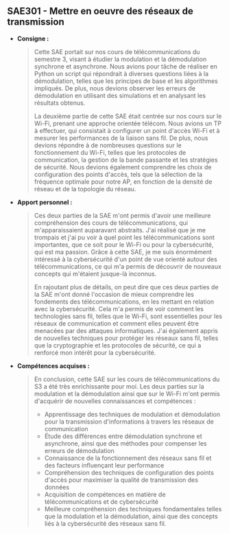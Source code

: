 ## **SAE301 - Mettre en oeuvre des réseaux de transmission**

- **Consigne :**
    
    > Cette SAE portait sur nos cours de télécommunications du semestre 3, visant à étudier la modulation et la démodulation synchrone et asynchrone. Nous avions pour tâche de réaliser en Python un script qui répondrait à diverses questions liées à la démodulation, telles que les principes de base et les algorithmes impliqués. De plus, nous devions observer les erreurs de démodulation en utilisant des simulations et en analysant les résultats obtenus.
    > 
    > 
    > La deuxième partie de cette SAE était centrée sur nos cours sur le Wi-Fi, prenant une approche orientée télécom. Nous avions un TP à effectuer, qui consistait à configurer un point d'accès Wi-Fi et à mesurer les performances de la liaison sans fil. De plus, nous devions répondre à de nombreuses questions sur le fonctionnement du Wi-Fi, telles que les protocoles de communication, la gestion de la bande passante et les stratégies de sécurité. Nous devions également comprendre les choix de configuration des points d'accès, tels que la sélection de la fréquence optimale pour notre AP, en fonction de la densité de réseau et de la topologie du réseau.
    > 
- **Apport personnel :**
    
    > Ces deux parties de la SAE m'ont permis d'avoir une meilleure compréhension des cours de télécommunications, qui m'apparaissaient auparavant abstraits. J'ai réalisé que je me trompais et j'ai pu voir à quel point les télécommunications sont importantes, que ce soit pour le Wi-Fi ou pour la cybersécurité, qui est ma passion. Grâce à cette SAE, je me suis énormément intéressé à la cybersécurité d'un point de vue orienté autour des télécommunications, ce qui m'a permis de découvrir de nouveaux concepts qui m'étaient jusque-là inconnus.
    > 
    > 
    > En rajoutant plus de détails, on peut dire que ces deux parties de la SAE m'ont donné l'occasion de mieux comprendre les fondements des télécommunications, en les mettant en relation avec la cybersécurité. Cela m'a permis de voir comment les technologies sans fil, telles que le Wi-Fi, sont essentielles pour les réseaux de communication et comment elles peuvent être menacées par des attaques informatiques. J'ai également appris de nouvelles techniques pour protéger les réseaux sans fil, telles que la cryptographie et les protocoles de sécurité, ce qui a renforcé mon intérêt pour la cybersécurité.
    > 
- **Compétences acquises :**
    
    > En conclusion, cette SAE sur les cours de télécommunications du S3 a été très enrichissante pour moi. Les deux parties sur la modulation et la démodulation ainsi que sur le Wi-Fi m'ont permis d'acquérir de nouvelles connaissances et compétences :
    > 
    > - Apprentissage des techniques de modulation et démodulation pour la transmission d'informations à travers les réseaux de communication
    > - Étude des différences entre démodulation synchrone et asynchrone, ainsi que des méthodes pour compenser les erreurs de démodulation
    > - Connaissance de la fonctionnement des réseaux sans fil et des facteurs influençant leur performance
    > - Compréhension des techniques de configuration des points d'accès pour maximiser la qualité de transmission des données
    > - Acquisition de compétences en matière de télécommunications et de cybersécurité
    > - Meilleure compréhension des techniques fondamentales telles que la modulation et la démodulation, ainsi que des concepts liés à la cybersécurité des réseaux sans fil.
